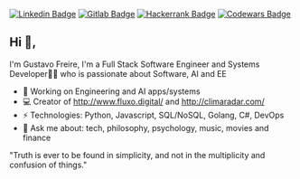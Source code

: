 [![Linkedin Badge](https://img.shields.io/badge/-gusfreire-blue?style=flat-square&logo=Linkedin&logoColor=white&link=https://www.linkedin.com/in/gusfreire/)](https://www.linkedin.com/in/gusfreire/)
[![Gitlab Badge](https://img.shields.io/badge/-g.freire-red?style=flat-square&logo=Gitlab&logoColor=red&link=https://gitlab.com/g.freire)](https://gitlab.com/g.freire)
[![Hackerrank Badge](https://img.shields.io/badge/-gustavomfreire-wh?style=flat-square&logo=HackerRank&logoColor=white&link=gustavomfreire)](https://www.hackerrank.com/gustavomfreire)
[![Codewars Badge](https://www.codewars.com/users/g-freire/badges/micro)](https://www.codewars.com/users/g-freire)

## Hi 👋, 
I'm Gustavo Freire, I'm a Full Stack Software Engineer and Systems Developer👨‍💻 who is passionate about Software, AI and EE

- 🔭 Working on Engineering and AI apps/systems
- 💻 Creator of http://www.fluxo.digital/ and http://climaradar.com/ 
- ⚡ Technologies: Python, Javascript, SQL/NoSQL, Golang, C#, DevOps
- 💬 Ask me about: tech, philosophy, psychology, music, movies and finance

"Truth is ever to be found in simplicity, and not in the multiplicity and confusion of things."
